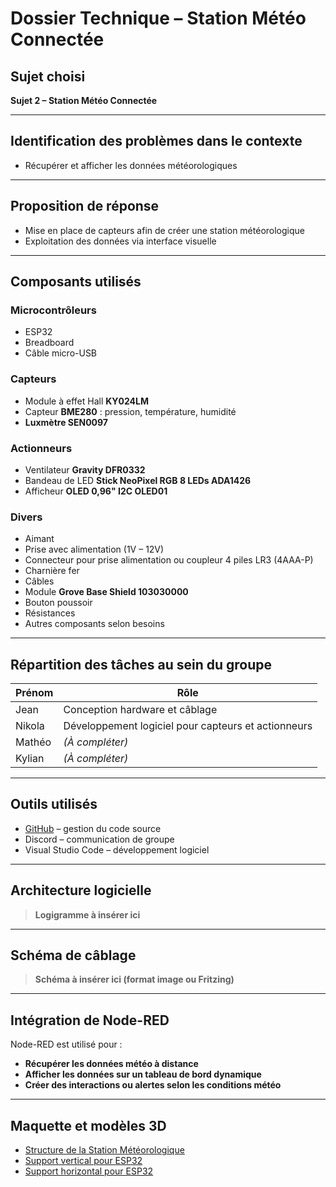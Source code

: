 #  Dossier Technique – Station Météo Connectée

##  Sujet choisi

**Sujet 2 – Station Météo Connectée**

---

##  Identification des problèmes dans le contexte

- Récupérer et afficher les données météorologiques

---

##  Proposition de réponse

- Mise en place de capteurs afin de créer une station météorologique
- Exploitation des données via interface visuelle

---

##  Composants utilisés

###  Microcontrôleurs
- ESP32  
- Breadboard  
- Câble micro-USB

###  Capteurs
- Module à effet Hall **KY024LM**
- Capteur **BME280** : pression, température, humidité
- **Luxmètre SEN0097**

###  Actionneurs
- Ventilateur **Gravity DFR0332**
- Bandeau de LED **Stick NeoPixel RGB 8 LEDs ADA1426**
- Afficheur **OLED 0,96" I2C OLED01**

###  Divers
- Aimant  
- Prise avec alimentation (1V – 12V)  
- Connecteur pour prise alimentation ou coupleur 4 piles LR3 (4AAA-P)  
- Charnière fer  
- Câbles  
- Module **Grove Base Shield 103030000**  
- Bouton poussoir  
- Résistances  
- Autres composants selon besoins

---

##  Répartition des tâches au sein du groupe

| Prénom   | Rôle                                                       |
|----------|------------------------------------------------------------|
| Jean     | Conception hardware et câblage                             |
| Nikola   | Développement logiciel pour capteurs et actionneurs       |
| Mathéo   | *(À compléter)*                                            |
| Kylian   | *(À compléter)*                                            |

---

##  Outils utilisés

- [GitHub](https://github.com/GeantCreeper/weather_station) – gestion du code source
- Discord – communication de groupe
- Visual Studio Code – développement logiciel

---

##  Architecture logicielle

>  **Logigramme à insérer ici**

---

##  Schéma de câblage

>  **Schéma à insérer ici (format image ou Fritzing)**

---

##  Intégration de Node-RED

Node-RED est utilisé pour :
- **Récupérer les données météo à distance**
- **Afficher les données sur un tableau de bord dynamique**
- **Créer des interactions ou alertes selon les conditions météo**

---

##  Maquette et modèles 3D

- [Structure de la Station Météorologique](https://boxes.hackerspace-bamberg.de/Console2?language=fr)
- [Support vertical pour ESP32](https://www.printables.com/model/537566-customizable-esp32-lateral-support)
- [Support horizontal pour ESP32](https://www.thingiverse.com/thing:4230273)
